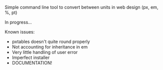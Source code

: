Simple command line tool to convert between units in web design (px, em, %, pt)

In progress...

Known issues:
<ul>
<li>pxtables doesn't quite round properly</li>
<li>Not accounting for inheritance in em</li>
<li>Very little handling of user error</li>
<li>Imperfect installer</li>
<li>DOCUMENTATION!</li>
</ul>

